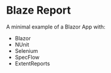 # Blaze Report

A minimal example of a Blazor App with:

* Blazor
* NUnit
* Selenium
* SpecFlow
* ExtentReports
